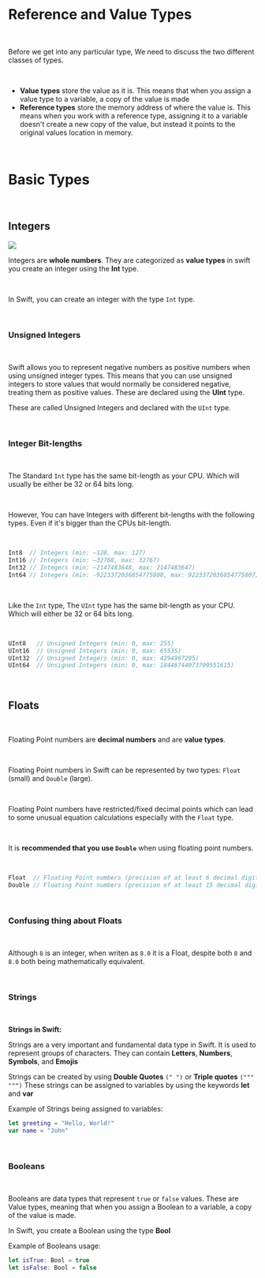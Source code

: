 # Reference and Value Types 

<br>

Before we get into any particular type, We need to discuss the two different classes of types.

<br>

- **Value types** store the value as it is. This means that when you assign a value type to a variable, a copy of the value is made 
- **Reference types** store the memory address of where the value is. This means when you work with a reference type, assigning it to a variable doesn't create a new copy of the value, but instead it points to the original values location in memory.

<br>

# Basic Types

<br>

## Integers

<img src="/gallery/types/Integers.svg">

<br>

Integers are **whole numbers**. They are categorized as **value types** in swift you create an integer using the **Int** type.

<br>

In Swift, you can create an integer with the type <code class="language-swift">Int</code> type.

<br>

### Unsigned Integers

<br>

Swift allows you to represent negative numbers as positive numbers when using unsigned integer types. This means that you can use unsigned integers to store values that would normally be considered negative, treating them as positive values. These are declared using the **UInt** type.
<br>

These are called Unsigned Integers and declared with the <code class="language-swift">UInt</code> type.

<br>

### Integer Bit-lengths

<br>

The Standard <code class="language-swift">Int</code> type has the same bit-length as your CPU. Which will usually be either be 32 or 64 bits long.

<br>

However, You can have Integers with different bit-lengths with the following types. Even if it's bigger than the CPUs bit-length.

<br>

```swift
Int8  // Integers (min: –128, max: 127)
Int16 // Integers (min: –32768, max: 32767)
Int32 // Integers (min: –2147483648, max: 2147483647)
Int64 // Integers (min: -9223372036854775808, max: 9223372036854775807)
```

<br>

Like the <code class="language-swift">Int</code> type, The <code class="language-swift">UInt</code> type has the same bit-length as your CPU. Which will either be 32 or 64 bits long.

<br>

```swift
UInt8   // Unsigned Integers (min: 0, max: 255)
UInt16  // Unsigned Integers (min: 0, max: 65535)
UInt32  // Unsigned Integers (min: 0, max: 4294967295)
UInt64  // Unsigned Integers (min: 0, max: 18446744073709551615)
```

<br>

## Floats

<br>

Floating Point numbers are **decimal numbers** and are **value types**.

<br>

Floating Point numbers in Swift can be represented by two types: <code class="language-swift">Float</code> (small) and <code class="language-swift">Double</code> (large).

<br>

Floating Point numbers have restricted/fixed decimal points which can lead to some unusual equation calculations especially with the <code class="language-swift">Float</code> type.

<br>

It is **recommended that you use <code class="language-swift">Double</code>** when using floating point numbers. 

<br>

```swift
Float  // Floating Point numbers (precision of at least 6 decimal digits)
Double // Floating Point numbers (precision of at least 15 decimal digits)
```

<br>

### Confusing thing about Floats

<br>

Although <code class="language-swift">8</code> is an integer, when writen as <code class="language-swift">8.0</code> it is a Float, despite both <code class="language-swift">8</code> and <code class="language-swift">8.0</code> both being mathematically equivalent. 

<br>

### Strings

<br>

**Strings in Swift:**

Strings are a very important and fundamental data type in Swift. It is used to represent groups of characters. They can contain **Letters**, **Numbers**, **Symbols**, and **Emojis**


Strings can be created by using **Double Quotes**  <code class="language-swift">(" ")</code> or **Triple quotes** <code class="language-swift">(""" """)</code>
These strings can be assigned to variables by using the keywords **let** and **var**

Example of Strings being assigned to variables:
```swift
let greeting = "Hello, World!"
var name = "John"
```

<br>


### Booleans

<br>

Booleans are data types that represent  <code class="language-swift">true</code> or  <code class="language-swift">false</code> values. These are Value types, meaning that when you assign a Boolean to a variable, a copy of the value is made.


In Swift, you create a Boolean using the type **Bool**

Example of Booleans usage: 
```swift
let isTrue: Bool = true
let isFalse: Bool = false
```

<br>